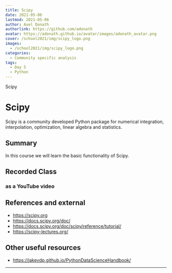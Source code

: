 ```yaml
---
title: Scipy
date: 2021-05-06
lastmod: 2021-05-06
author: Axel Donath
authorlink: https://github.com/adonath
avatar: https://adonath.github.io/avatar/images/adonath_avatar.png
cover: /school2021/img/scipy_logo.png
images:
  - /school2021/img/scipy_logo.png
categories:
  - Community specific analysis
tags:
  - Day 5
  - Python
---
```


Scipy

<!--more-->

<!---->

<!-- Dear instructor:
* The dates at the top of this markdown (.md) document will help order the classes in the portal.
Please, if you don't need to, do not change the one that is now.
* Take into account that there is a feature in the dates: if you use a date in the future, the class will be not visible in the portal until the date you have assigned.
* You can create dedicated folders if you need to.
* But if you simply need to add some pictures, you can use the folder ../static/img/ mentioned at the top as /school2021/img/
-->

<!---->

# Scipy
Scipy is a community developed Python package for  numerical integration,
interpolation, optimization, linear algebra and statistics.

## Summary

In this course we will learn the basic functionality of Scipy.

## Recorded Class

### as a YouTube video

## References and external
- https://scipy.org
- https://docs.scipy.org/doc/
- https://docs.scipy.org/doc/scipy/reference/tutorial/
- https://scipy-lectures.org/

## Other useful resources
- https://jakevdp.github.io/PythonDataScienceHandbook/


---
